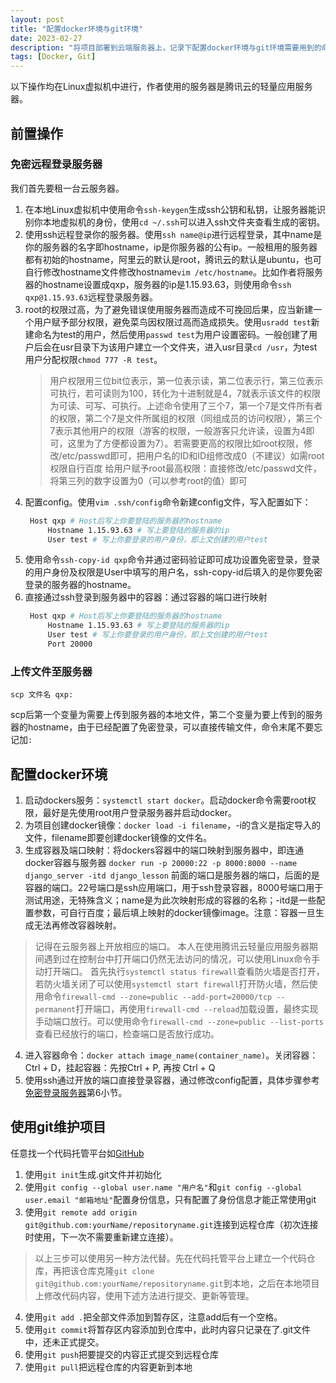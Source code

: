 ```yaml
---
layout: post
title: "配置docker环境与git环境"
date: 2023-02-27 
description: "将项目部署到云端服务器上，记录下配置docker环境与git环境需要用到的命令"
tags: [Docker, Git]
---   
```



以下操作均在Linux虚拟机中进行，作者使用的服务器是腾讯云的轻量应用服务器。


## 前置操作

### 免密远程登录服务器

我们首先要租一台云服务器。
1. 在本地Linux虚拟机中使用命令`ssh-keygen`生成ssh公钥和私钥，让服务器能识别你本地虚拟机的身份，使用`cd ~/.ssh`可以进入ssh文件夹查看生成的密钥。
2. 使用ssh远程登录你的服务器。使用`ssh name@ip`进行远程登录，其中name是你的服务器的名字即hostname，ip是你服务器的公有ip。一般租用的服务器都有初始的hostname，阿里云的默认是root，腾讯云的默认是ubuntu，也可自行修改hostname文件修改hostname`vim /etc/hostname`。比如作者将服务器的hostname设置成qxp，服务器的ip是1.15.93.63，则使用命令`ssh qxp@1.15.93.63`远程登录服务器。
3. root的权限过高，为了避免错误使用服务器而造成不可挽回后果，应当新建一个用户赋予部分权限，避免菜鸟因权限过高而造成损失。使用`usradd test`新建命名为test的用户，然后使用`passwd test`为用户设置密码。一般创建了用户后会在usr目录下为该用户建立一个文件夹，进入usr目录`cd /usr`，为test用户分配权限`chmod 777 -R test`。
   > 用户权限用三位bit位表示，第一位表示读，第二位表示行，第三位表示可执行，若可读则为100，转化为十进制就是4，7就表示该文件的权限为可读、可写、可执行。上述命令使用了三个7，第一个7是文件所有者的权限，第二个7是文件所属组的权限（同组成员的访问权限），第三个7表示其他用户的权限（游客的权限，一般游客只允许读，设置为4即可，这里为了方便都设置为7）。若需要更高的权限比如root权限，修改/etc/passwd即可，把用户名的ID和ID组修改成0（不建议）如需root权限自行百度
   > 给用户赋予root最高权限：直接修改/etc/passwd文件，将第三列的数字设置为0（可以参考root的值）即可
4. 配置config。使用`vim .ssh/config`命令新建config文件，写入配置如下：
   ```bash
    Host qxp # Host后写上你要登陆的服务器的hostname
        Hostname 1.15.93.63 # 写上要登陆的服务器的ip
        User test # 写上你要登录的用户身份，即上文创建的用户test
   ```
5. 使用命令`ssh-copy-id qxp`命令并通过密码验证即可成功设置免密登录，登录的用户身份及权限是User中填写的用户名，ssh-copy-id后填入的是你要免密登录的服务器的hostname。
6. 直接通过ssh登录到服务器中的容器：通过容器的端口进行映射
   ```bash
    Host qxp # Host后写上你要登陆的服务器的hostname
        Hostname 1.15.93.63 # 写上要登陆的服务器的ip
        User test # 写上你要登录的用户身份，即上文创建的用户test
        Port 20000
   ```

### 上传文件至服务器
`scp 文件名 qxp:`

scp后第一个变量为需要上传到服务器的本地文件，第二个变量为要上传到的服务器的hostname，由于已经配置了免密登录，可以直接传输文件，命令末尾不要忘记加`:`

## 配置docker环境

1. 启动dockers服务：`systemctl start docker`。启动docker命令需要root权限，最好是先使用root用户登录服务器并启动docker。
2. 为项目创建docker镜像：`docker load -i filename`，-i的含义是指定导入的文件，filename即要创建docker镜像的文件名。
3. 生成容器及端口映射：将dockers容器中的端口映射到服务器中，即连通docker容器与服务器 `docker run -p 20000:22 -p 8000:8000 --name django_server -itd django_lesson` 前面的端口是服务器的端口，后面的是容器的端口。22号端口是ssh应用端口，用于ssh登录容器，8000号端口用于测试用途，无特殊含义；name是为此次映射形成的容器的名称；-itd是一些配置参数，可自行百度；最后填上映射的docker镜像image。注意：容器一旦生成无法再修改容器映射。
> 记得在云服务器上开放相应的端口。
> 本人在使用腾讯云轻量应用服务器期间遇到过在控制台中打开端口仍然无法访问的情况，可以使用Linux命令手动打开端口。
> 首先执行`systemctl status firewall`查看防火墙是否打开，若防火墙关闭了可以使用`systemctl start firewall`打开防火墙，然后使用命令`firewall-cmd --zone=public --add-port=20000/tcp --permanent`打开端口，再使用`firewall-cmd --reload`加载设置，最终实现手动端口放行。可以使用命令`firewall-cmd --zone=public --list-ports`查看已经放行的端口，检查端口是否放行成功。
4. 进入容器命令：`docker attach image_name(container_name)`。关闭容器：Ctrl + D，挂起容器：先按Ctrl + P, 再按 Ctrl + Q
5. 使用ssh通过开放的端口直接登录容器，通过修改config配置，具体步骤参考[免密登录服务器](#免密远程登录服务器)第6小节。

## 使用git维护项目
任意找一个代码托管平台如[GitHub](https://github.com/)
1. 使用`git init`生成.git文件并初始化
2. 使用`git config --global user.name "用户名"`和`git config --global user.email "邮箱地址"`配置身份信息，只有配置了身份信息才能正常使用git
3. 使用`git remote add origin git@github.com:yourName/repositoryname.git`连接到远程仓库（初次连接时使用，下一次不需要重新建立连接）。
> 以上三步可以使用另一种方法代替。先在代码托管平台上建立一个代码仓库，再把该仓库克隆`git clone git@github.com:yourName/repositoryname.git`到本地，之后在本地项目上修改代码内容，使用下述方法进行提交、更新等管理。
4. 使用`git add .`把全部文件添加到暂存区，注意add后有一个空格。
5. 使用`git commit`将暂存区内容添加到仓库中，此时内容只记录在了.git文件中，还未正式提交。
6. 使用`git push`把要提交的内容正式提交到远程仓库
7. 使用`git pull`把远程仓库的内容更新到本地


